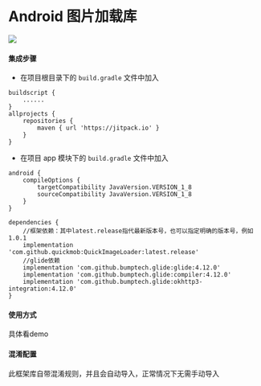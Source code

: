 # Android 图片加载库

  [![](https://jitpack.io/v/quickmob/QuickImageLoader.svg)](https://jitpack.io/#quickmob/QuickImageLoader)

#### 集成步骤

* 在项目根目录下的 `build.gradle` 文件中加入

```
buildscript {
    ......
}
allprojects {
    repositories {
        maven { url 'https://jitpack.io' }
    }
}
```

* 在项目 app 模块下的 `build.gradle` 文件中加入

```
android {
    compileOptions {
        targetCompatibility JavaVersion.VERSION_1_8
        sourceCompatibility JavaVersion.VERSION_1_8
    }
}

dependencies {
    //框架依赖：其中latest.release指代最新版本号，也可以指定明确的版本号，例如1.0.1
    implementation 'com.github.quickmob:QuickImageLoader:latest.release'
    //glide依赖
    implementation 'com.github.bumptech.glide:glide:4.12.0'
    implementation 'com.github.bumptech.glide:compiler:4.12.0'
    implementation 'com.github.bumptech.glide:okhttp3-integration:4.12.0'
}
```

#### 使用方式
  具体看demo

#### 混淆配置
  此框架库自带混淆规则，并且会自动导入，正常情况下无需手动导入
